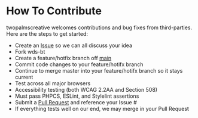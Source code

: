 # How To Contribute

twopalmscreative welcomes contributions and bug fixes from third-parties. Here are the steps to get started:

- Create an [Issue](https://github.com/twopalmscreative/wds-bt/issues) so we can all discuss your idea
- Fork wds-bt
- Create a feature/hotfix branch off [main](https://github.com/twopalmscreative/wds-bt/tree/main)
- Commit code changes to your feature/hotifx branch
- Continue to merge master into your feature/hotifx branch so it stays current
- Test across all major browsers
- Accessibility testing (both WCAG 2.2AA and Section 508)
- Must pass PHPCS, ESLint, and Stylelint assertions
- Submit a [Pull Request](https://github.com/twopalmscreative/wds-bt/pulls) and reference your Issue #
- If everything tests well on our end, we may merge in your Pull Request
